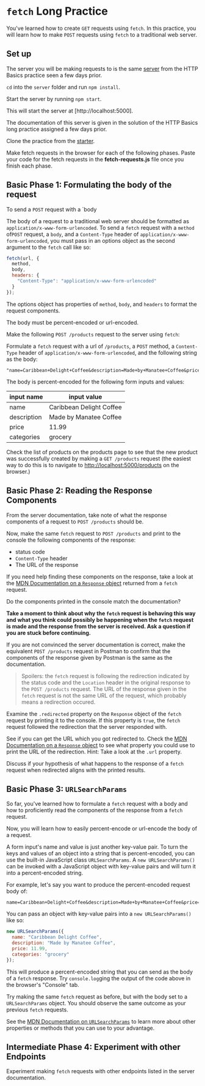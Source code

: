 # `fetch` Long Practice

You've learned how to create `GET` requests using `fetch`. In this practice, you
will learn how to make `POST` requests using `fetch` to a traditional web
server.

## Set up

The server you will be making requests to is the same [server] from the
HTTP Basics practice seen a few days prior.

`cd` into the `server` folder and run `npm install`.

Start the server by running `npm start`.

This will start the server at [http://localhost:5000].

The documentation of this server is given in the solution of the HTTP Basics
long practice assigned a few days prior.

Clone the practice from the [starter].

Make fetch requests in the browser for each of the following phases. Paste your
code for the fetch requests in the __fetch-requests.js__ file once you finish
each phase.

## Basic Phase 1: Formulating the body of the request

To send a `POST` request with a `body

The body of a request to a traditional web server should be formatted as
`application/x-www-form-urlencoded`. To send a `fetch` request with a `method`
of`POST` request, a `body`, and a `Content-Type` header of
`application/x-www-form-urlencoded`, you must pass in an options object as the
second argument to the `fetch` call like so:

```js
fetch(url, {
  method,
  body,
  headers: {
    "Content-Type": "application/x-www-form-urlencoded"
  }
});
```

The options object has properties of `method`, `body`, and `headers` to format
the request components.

The body must be percent-encoded or url-encoded.

Make the following `POST /products` request to the server using `fetch`:

Formulate a `fetch` request with a url of `/products`, a `POST` method, a
`Content-Type` header of `application/x-www-form-urlencoded`, and the following
string as the body:

```plaintext
"name=Caribbean+Delight+Coffee&description=Made+by+Manatee+Coffee&price=11%2E99&categories=grocery"
```

The body is percent-encoded for the following form inputs and values:

| input name  | input value              |
| ----------- | ------------------------ |
| name        | Caribbean Delight Coffee |
| description | Made by Manatee Coffee   |
| price       | 11.99                    |
| categories  | grocery                  |

Check the list of products on the products page to see that the new product
was successfully created by making a `GET /products` request (the easiest way to
do this is to navigate to [http://localhost:5000/products] on the browser.)

## Basic Phase 2: Reading the Response Components

From the server documentation, take note of what the response components of a
request to `POST /products` should be.

Now, make the same `fetch` request to `POST /products` and print to the console
the following components of the response:

- status code
- `Content-Type` header
- The URL of the response

If you need help finding these components on the response, take a look at the
[MDN Documentation on a `Response` object] returned from a `fetch` request.

Do the components printed in the console match the documentation?

**Take a moment to think about why the `fetch` request is behaving this way and
what you think could possibly be happening when the `fetch` request is made
and the response from the server is received. Ask a question if you are stuck
before continuing.**

If you are not convinced the server documentation is correct, make the
equivalent `POST /products` request in Postman to confirm that the components of
the response given by Postman is the same as the documentation.

> Spoilers: the `fetch` request is following the redirection indicated by the
> status code and the `Location` header in the original response to the
> `POST /products` request. The URL of the response given in the `fetch` request
> is not the same URL of the request, which probably means a redirection
> occured.

Examine the `.redirected` property on the `Response` object of the `fetch`
request by printing it to the console. If this property is `true`, the `fetch`
request followed the redirection that the server responded with.

See if you can get the URL which you got redirected to. Check the [MDN
Documentation on a `Response` object] to see what property you could use to
print the URL of the redirection. Hint: Take a look at the `.url`
property.

Discuss if your hypothesis of what happens to the response of a `fetch` request
when redirected aligns with the printed results.

## Basic Phase 3: `URLSearchParams`

So far, you've learned how to formulate a `fetch` request with a body and how to
proficiently read the components of the response from a `fetch` request.

Now, you will learn how to easily percent-encode or url-encode the body of a
request.

A form input's name and value is just another key-value pair. To turn the keys
and values of an object into a string that is percent-encoded, you can use the
built-in JavaScript class `URLSearchParams`. A `new URLSearchParams()` can be
invoked with a JavaScript object with key-value pairs and will turn it into
a percent-encoded string.

For example, let's say you want to produce the percent-encoded request body of:

```plaintext
name=Caribbean+Delight+Coffee&description=Made+by+Manatee+Coffee&price=11%2E99&categories=grocery
```

You can pass an object with key-value pairs into a `new URLSearchParams()` like
so:

```js
new URLSearchParams({
  name: "Caribbean Delight Coffee",
  description: "Made by Manatee Coffee",
  price: 11.99,
  categories: "grocery"
});
```

This will produce a percent-encoded string that you can send as the body of a
`fetch` response. Try `console.log`ging the output of the code above in the
browser's "Console" tab.

Try making the same `fetch` request as before, but with the body set to a
`URLSearchParams` object. You should observe the same outcome as your
previous `fetch` requests.

See the [MDN Documentation on `URLSearchParams`] to learn more about other
properties or methods that you can use to your advantage.

## Intermediate Phase 4: Experiment with other Endpoints

Experiment making `fetch` requests with other endpoints listed in the server
documentation.

[server]: https://github.com/appacademy/practice-for-week-08-http-basics-long-practice
[starter]: https://github.com/appacademy/practice-for-week-08-fetch-long-practice
[MDN Documentation on a `Request` object]: https://developer.mozilla.org/en-US/docs/Web/API/Request
[MDN Documentation on a `Response` object]: https://developer.mozilla.org/en-US/docs/Web/API/Response
[MDN Documentation on `URLSearchParams`]: https://developer.mozilla.org/en-US/docs/Web/API/URLSearchParams
[http://localhost:5000/products]: http://localhost:5000/products